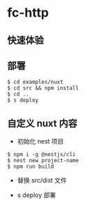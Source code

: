 # fc-http

## 快速体验


## 部署
```
$ cd examples/nuxt
$ cd src && npm install
$ cd ..
$ s deploy
```



## 自定义 nuxt 内容

- 初始化 nest 项目
```
$ npm i -g @nestjs/cli
$ nest new project-name
$ npm run build
```

- 替换 src/dist 文件

- s deploy 部署

